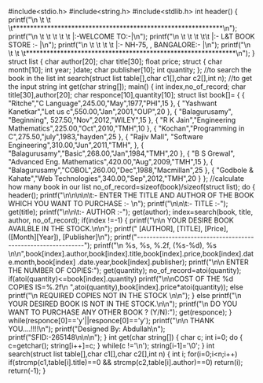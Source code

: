 #include<stdio.h>
#include<string.h>
#include<stdlib.h>
int header()
{
printf("\n \t \t \t*************************************************************\n");
printf("\n \t \t \t \t \t        |:-WELCOME TO:-|\n");
printf("\n \t \t \t \t\t   |:-  L&T BOOK STORE :-  |\n");
printf("\n \t \t \t \t        |:-   NH-75, , BANGALORE:-  |\n");
printf("\n \t \t \t*************************************************************\n");
}
struct list
{
char author[20];
char title[30];
float price;
struct
{
char month[10];
int year;
}date;
char publisher[10];
int quantity;
};
//to search the book in the list
int search(struct list table[],char c1[],char c2[],int n);
//to get the input string
int get(char string[]);
main()
{
int index,no_of_record;
char title[30],author[20];
char responce[10],quantity[10];
struct list book[]=
{
{
"Ritche","C Language",245.00,"May",1977,"PHI",15
},
{
"Yashwant Kanetkar","Let us c",550.00,"Jan",2001,"OUP",20
},
{
"Balagurusamy", "Beginning", 527.50,"Nov",2012,"WILEY",15
},
{
"R K Jain","Engineering Mathematics",225.00,"Oct",2010,"TMH",10
},
{
"Kochan","Programming in C",275.50,"july",1983,"hayden",25
},
{
"Rajiv Mall", "Software Engineering",310.00,"Jun",2011,"TMH",
},
{
"Balagurusamy","Basic",268.00,"Jan",1984,"TMH",20
},
{
"B S Grewal", "Advanced Eng. Mathematics",420.00,"Aug",2009,"TMH",15
},
{
"Balagurusamy","COBOL",260.00,"Dec",1988,"Macmillan",25
},
{
"Godbole & Kahate","Web Technologies",340.00,"Sep",2012,"TMH",20
}
};
 //calculate how many book in our list
no_of_record=sizeof(book)/sizeof(struct list);
do
{
header();
printf("\n\n\n\n\t:- ENTER THE TITLE AND AUTHOR OF THE BOOK WHICH YOU WANT TO PURCHASE :- \n");
printf("\n\n\t:- TITLE :-");
get(title);
printf("\n\n\t:- AUTHOR :-");
get(author);
index=search(book, title, author, no_of_record);
if(index !=-1)
{
printf("\n\n YOUR DESIRE BOOK AVAILBLE IN THE STOCK.\n\n");
printf("	[AUTHOR], 			[TITLE],				[Price],([Month][Year]), [Publisher]\n");
printf("-------------------------------------------------------------");
printf("\n	%s, 			%s,			%.2f, (%s-%d), %s \n\n",book[index].author,book[index].title,book[index].price,book[index].date.month,book[index] .date.year,book[index].publisher);
printf("\n\n ENTER THE NUMBER OF COPIES:");
get(quantity);
no_of_record=atoi(quantity);
if(atoi(quantity)<=book[index].quantity)
printf("\n\nCOST OF THE %d COPIES IS=%.2f\n ",atoi(quantity),book[index].price*atoi(quantity));
else
printf("\n REQUIRED COPIES NOT IN THE STOCK \n\n");
}
else
printf("\n YOUR DESIRED BOOK IS NOT IN THE STOCK.\n\n");
printf("\n DO YOU WANT TO PURCHASE ANY OTHER BOOK ? (Y/N):");
get(responce);
}
while(responce[0]=='y'||responce[0]=='y');
printf("\n\n THANK YOU....!!!!\n");
printf("Designed By: Abdullah\n");
printf("SFID:-265148\n\n\n");
}
int get(char string[])
{
char c;
int i=0;
do
{
c=getchar();
string[i++]=c;
}
while(c !='\n');
string[i-1]='\0';
}
int search(struct list table[],char c1[],char c2[],int n)
{
int i;
for(i=0;i<n;i++)
if(strcmp(c1,table[i].title)==0 && strcmp(c2,table[i].author)==0)
return(i);
return(-1);
}
